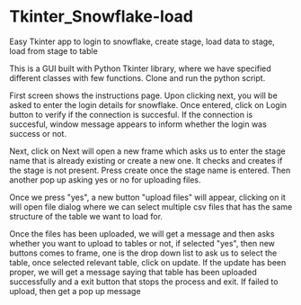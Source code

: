# Tkinter_Snowflake-load
Easy Tkinter app to login to snowflake, create stage, load data to stage, load from stage to table

This is a GUI built with Python Tkinter library, where we have specified different classes with few functions. Clone and run the python script. 

First screen shows the instructions page. Upon clicking next, you will be asked to enter the login details for snowflake. Once entered, click on Login button to verify if the connection is succesful. If the connection is succesful, window message appears to inform whether the login was success or not. 

Next, click on Next will open a new frame which asks us to enter the stage name that is already existing or create a new one. It checks and creates if the stage is not present. Press create once the stage name is entered. Then another pop up asking yes or no for uploading files. 

Once we press "yes", a new button "upload files" will appear, clicking on it will open file dialog where we can select multiple csv files that has the same structure of the table we want to load for. 

Once the files has been uploaded, we will get a message and then asks whether you want to upload to tables or not, if selected "yes", then new buttons comes to frame, one is the drop down list to ask us to select the table, once selected relevant table, click on update. If the update has been proper, we will get a message saying that table has been uploaded successfully and a exit button that stops the process and exit. If failed to upload, then get a pop up message




